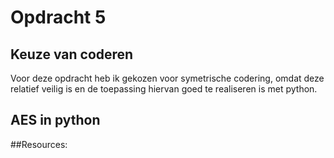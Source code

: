 # Opdracht 5

## Keuze van coderen
Voor deze opdracht heb ik gekozen voor symetrische codering, omdat deze relatief veilig is
en de toepassing hiervan goed te realiseren is met python.

## AES in python



##Resources:

